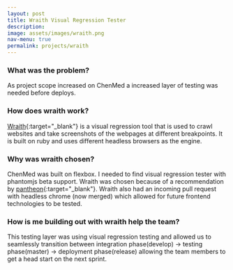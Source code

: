 ```yaml
---
layout: post
title: Wraith Visual Regression Tester
description: 
image: assets/images/wraith.png
nav-menu: true
permalink: projects/wraith
---
```

    
### What was the problem?
As project scope increased on ChenMed a increased layer of testing was needed before deploys.

### How does wraith work?
[Wraith](https://github.com/BBC-News/wraith){:target="_blank"} is a visual regression tool that is used to crawl websites
and take screenshots of the webpages at different breakpoints. It is built on ruby and 
uses different headless browsers as the engine.

### Why was wraith chosen?
ChenMed was built on flexbox. I needed to find visual regression tester with phantomjs beta support. Wraith was chosen because of a recommendation by 
[pantheon](https://pantheon.io/docs/guides/visual-diff-with-wraith/){:target="_blank"}. Wraith also had an incoming pull request with headless chrome (now merged) which allowed for future frontend technologies to be tested. 

### How is me building out with wraith help the team?
This testing layer was using visual regression testing and allowed us to 
seamlessly transition between integration phase(develop) -> testing phase(master) -> deployment phase(release) allowing the team members to get a head start on the next sprint.